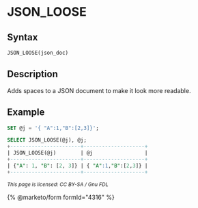 # JSON\_LOOSE

## Syntax

```sql
JSON_LOOSE(json_doc)
```

## Description

Adds spaces to a JSON document to make it look more readable.

## Example

```sql
SET @j = '{ "A":1,"B":[2,3]}';

SELECT JSON_LOOSE(@j), @j;
+-----------------------+--------------------+
| JSON_LOOSE(@j)        | @j                 |
+-----------------------+--------------------+
| {"A": 1, "B": [2, 3]} | { "A":1,"B":[2,3]} |
+-----------------------+--------------------+
```

<sub>_This page is licensed: CC BY-SA / Gnu FDL_</sub>

{% @marketo/form formId="4316" %}
